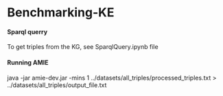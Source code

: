 # Benchmarking-KE

#### Sparql querry
To get triples from the KG, see SparqlQuery.ipynb file

#### Running AMIE
java -jar amie-dev.jar  -mins 1 ../datasets/all_triples/processed_triples.txt > ../datasets/all_triples/output_file.txt
